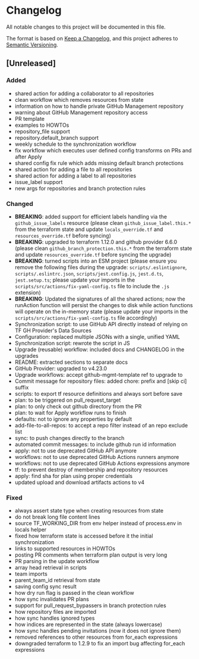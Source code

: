 # Changelog
All notable changes to this project will be documented in this file.

The format is based on [Keep a Changelog](https://keepachangelog.com/en/1.0.0/),
and this project adheres to [Semantic Versioning](https://semver.org/spec/v2.0.0.html).

## [Unreleased]
### Added
- shared action for adding a collaborator to all repositories
- clean workflow which removes resources from state
- information on how to handle private GitHub Management repository
- warning about GitHub Management repository access
- PR template
- examples to HOWTOs
- repository_file support
- repository.default_branch support
- weekly schedule to the synchronization workflow
- fix workflow which executes user defined config transforms on PRs and after Apply
- shared config fix rule which adds missing default branch protections
- shared action for adding a file to all repositories
- shared action for adding a label to all repositories
- issue_label support
- new args for repositories and branch protection rules

### Changed
- **BREAKING**: added support for efficient labels handling via the `github_issue_labels` resource (please clean `github_issue_label.this.*` from the terraform state and update `locals_override.tf` and `resources_override.tf` before syncing)
- **BREAKING**: upgraded to terraform 1.12.0 and github provider 6.6.0 (please clean `github_branch_protection.this.*` from the terraform state and update `resources_override.tf` before syncing the upgrade)
- **BREAKING**: turned scripts into an ESM project (please ensure you remove the following files during the upgrade: `scripts/.eslintignore`, `scripts/.eslintrc.json`, `scripts/jest.config.js`, `jest.d.ts`, `jest.setup.ts`; please update your imports in the `scripts/src/actions/fix-yaml-config.ts` file to include the `.js` extension)
- **BREAKING**: Updated the signatures of all the shared actions; now the runAction function will persist the changes to disk while action functions will operate on the in-memory state (please update your imports in the `scripts/src/actions/fix-yaml-config.ts` file accordingly)
- Synchronization script: to use GitHub API directly instead of relying on TF GH Provider's Data Sources
- Configuration: replaced multiple JSONs with a single, unified YAML
- Synchronization script: rewrote the script in JS
- Upgrade (reusable) workflow: included docs and CHANGELOG in the upgrades
- README: extracted sections to separate docs
- GitHub Provider: upgraded to v4.23.0
- Upgrade workflows: accept github-mgmt-template ref to upgrade to
- Commit message for repository files: added chore: prefix and [skip ci] suffix
- scripts: to export tf resource definitions and always sort before save
- plan: to be triggered on pull_request_target
- plan: to only check out github directory from the PR
- plan: to wait for Apply workflow runs to finish
- defaults: not to ignore any properties by default
- add-file-to-all-repos: to accept a repo filter instead of an repo exclude list
- sync: to push changes directly to the branch
- automated commit messages: to include github run id information
- apply: not to use deprecated GitHub API anymore
- workflows: not to use deprecated GitHub Actions runners anymore
- workflows: not to use deprecated GitHub Actions expressions anymore
- tf: to prevent destroy of membership and repository resources
- apply: find sha for plan using proper credentials
- updated upload and download artifacts actions to v4

### Fixed
- always assert state type when creating resources from state
- do not break long file content lines
- source TF_WORKING_DIR from env helper instead of process.env in locals helper
- fixed how terraform state is accessed before it the initial synchronization
- links to supported resources in HOWTOs
- posting PR comments when terraform plan output is very long
- PR parsing in the update workflow
- array head retrieval in scripts
- team imports
- parent_team_id retrieval from state
- saving config sync result
- how dry run flag is passed in the clean workflow
- how sync invalidates PR plans
- support for pull_request_bypassers in branch protection rules
- how repository files are imported
- how sync handles ignored types
- how indices are represented in the state (always lowercase)
- how sync handles pending invitations (now it does not ignore them)
- removed references to other resources from for_each expressions
- downgraded terraform to 1.2.9 to fix an import bug affecting for_each expressions

